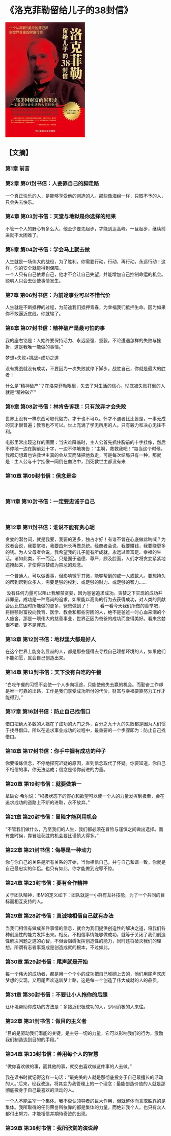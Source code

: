 # 《洛克菲勒留给儿子的38封信》

![](./src/20250802134713.jpg)
## 【文摘】
### 第1章 前言  

### 第2章 第01封书信：人要靠自己的脚走路  
  
一个真正快乐的人，是能够享受他的创造的人。那些像海绵一样，只取不予的人，只会失去快乐。

### 第4章 第03封书信：天堂与地狱是你选择的结果  
  
不管一个人的野心有多么大，他至少要先起步，才能到达高峰。一旦起步，继续前进就不太困难了。  
  
### 第5章 第04封书信：学会马上就去做  
  
人生就是一场伟大的战役，为了胜利，你需要行动，行动，再行动，永远行动！这样，你的安全就能得到保障。
   
一个人只有自己依靠自己，他才不会让自己失望，并能增加自己控制命运的机会。聪明人只会去促使事情发生。  
  
### 第7章 第06封书信：为前途事业可以不惜代价  
  
人生就是不断抵押的过程，为前途我们抵押青春，为幸福我们抵押生命。因为如果你不敢逼近底线，你就输了。  
  
### 第8章 第07封书信：精神破产是最可怕的事  
  
我的座右铭是：人始终要保持活力、永远坚强、坚毅，不论遭遇怎样的失败与挫折，这是我唯一能做的事情。”  
  
梦想+失败+挑战=成功之道  
  
没有挑战就没有成功，不要因为一次失败就停下脚步，战胜自己，你就是最大的胜者！  
  
什么是“精神破产”？在洛克菲勒眼里，失去了对生活的信心，彻底被失败打倒的人就是“精神破产”  
  
### 第9章 第08封书信：林肯告诉我：只有放弃才会失败  
  
世界上没有一样东西可取代毅力。才干也不可以。怀才不遇者比比皆是，一事无成的天才很普遍；教育也不可以。世上充满了学无所用的人。只有毅力和决心无往不利。  
  
  
电影里常出现这样的画面：当灾难降临时，主人公首先抓住胸前的十字挂像，然后不停地一边在胸前划十字，一边不停地祷告：“主啊，救救我吧！”每当这个时候，我都幻想着也许救世主真的会从天而降把他救走，可是每次结局只有一种，那就是：主人公与十字挂像一同倒在血泊中，到死救世主都没有来  
  
### 第10章 第09封书信：信念是金  
  
 
### 第11章 第10封书信：一定要忠诚于自己  
  
  
### 第12章 第11封书信：谁说不能有贪心呢  
  
贪婪的潜台词，就是我要，我要的更多，独占才好！有谁不曾在心底做此呐喊？为政者会说，我要掌权，我要由州长再做总统。经商者会说，我要赚钱，我要赚更多的钱。为人父母者会说，我希望我的儿子能有所成就，永远过着富足、幸福的生活。诸如此类，不一而足。只是囿于道德、尊严，顾及脸面，人们才将贪婪紧紧地遮掩起来，才使得贪婪成为禁忌的观念。  
  
  
一个普通人，可以做善事，但影响微乎其微，能够帮到的或一人或数人。要想持久的帮到帮到众多人，需要足够的权利、或足够的财力、或足够的智力……  
  
 没有任何力量可以阻止我解禁贪婪，因为爸爸追求成功。贪婪之下实现的成功并非罪恶，成功是一种高尚的追求，如果能以高尚的行为去获得成功，对人类的贡献会远比贫困时所能做的更多，爸爸做到了！ 　　看一看今天我们所做的善举吧，将巨额财富投向教育、医学、教会和那些穷困的人，绝不是爸爸一时心血来潮的个人施舍，那是一项伟大的慈善事业，世界正因为爸爸的成功而变得美好。看来贪婪很不错，更不是罪恶。  
  
### 第13章 第12封书信：地狱里大都是好人  
  
在这个世界上能身名显赫的人，都是那些懂得去寻找自己理想环境的人，如果他们不能如愿，就会自己创造出来。  
  
### 第14章 第13封书信：天下没有白吃的午餐  

“白吃午餐的习惯不会使一个人步向坦途，只能使他失去赢的机会。而勤奋工作却是唯一可靠的出路，工作是我们享受成功所付的代价，财富与幸福要靠努力工作才能得到。”  
  
  
### 第17章 第16封书信：防止自己找借口  
  
借口把绝大多数的人挡在了成功的大门之外，百分之九十九的失败都是因为人们惯于找寻借口。所以在追求事业成功的过程中，最重要的一个步骤即为：防止自己找借口。  
  
### 第18章 第17封书信：你手中握有成功的种子  
  
你要锻炼信念，不停地探究迟疑的原因，直到信念取代了怀疑。你要知道，你自己不相信的事，你无法达成；信念是带你前进的力量。
  
### 第20章 第19封书信：就要做第一  
  
拿破仑·希尔说：“积极状态下的野心和欲望可以使一个人的力量发挥到极至，会在追求成功的道路上不断的进取，永不放弃。”  
  
### 第21章 第20封书信：冒险才能利用机会  
  
“不管我们做什么，乃至我们的人生，我们都必须在冒险与谨慎之间做出选择。而有些时候，靠冒险获胜的机会要比谨慎大得多。”  
  
### 第22章 第21封书信：侮辱是一种动力  
  
你与你自己的关系是所有关系的开始，当你相信自己，并与自己和谐一致，你就是自己最忠实的伴侣。也只有如此，你才能做到宠辱不惊。  
  
### 第24章 第23封书信：要有合作精神  
  
关于团队精神，IBM的定义如下：团队就是一小群有互补技能，为了一个共同的目标而相互支持的人。  
  
### 第29章 第28封书信：真诚地相信自己就有办法  
  
当我们相信有做成某件事情的信息，就会为我们提供创造性的解决之道，将我们各种创造性的能力发挥出来。相反，不相信事情能够做成功，就等于关闭了我们创造性解决问题之道的心智，不但会阻碍发挥创造性的能力，同时还将破灭我们的理想。所谓有志者事竟成是创造成就的根本，不过如此。  
  
### 第30章 第29封书信：尾声就是开始  
  
每一个伟大的成功者，都是用一个个小的成功把自己堆砌上去的，他们用尾声欢庆梦想的实现，又用尾声欢送新梦上路，这是每一个创造了伟大成就的人的品质。
  
### 第31章 第30封书信：不要让小人拖你的后腿  
  
让环境帮助你成功的方法是：多接近积极成功的人，少同消极的人来往。  
  
### 第32章 第31封书信：做目的主义者  
  
“目的是驱动我们潜能的关键，是主导一切的力量，它可以影响我们的行为，激励我们制造达到目的的手段。”  

### 第34章 第33封书信：善用每个人的智慧  
  
“做你喜欢做的事，而其他的事，就交由喜欢做这件事的人去做。”  
  
我在读书时就记得这样一句话：“最完美的人就是那彻底投身于自己最擅长的活动的人。”后来，经我改造，将其变为我管理上的一个理念：最能创造价值的人就是那彻底投身于自己最喜欢的活动的人。  
  
一个人不能主宰一个集体。我不否认领导者的巨大作用，但就整体而言取胜靠的是集体。我所取得的任何荣誉所依靠的都是集体的力量，而绝非我个人。也只有众人都付出努力，才能相信并期待奇迹的出现。  
  
### 第39章 第38封书信：我所欣赏的演说辞  